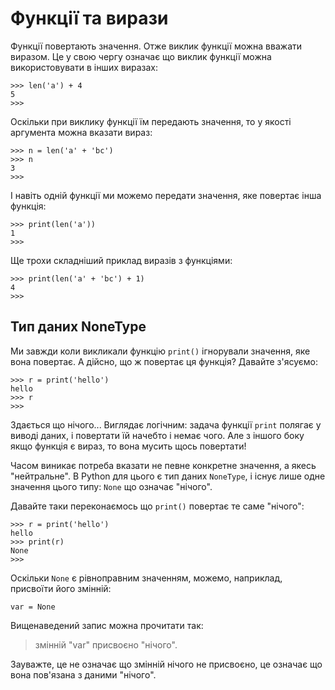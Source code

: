 # Функції та вирази

Функції повертають значення. Отже виклик функції можна вважати виразом. 
Це у свою чергу означає що виклик функції можна використовувати в інших виразах:

	>>> len('a') + 4
	5
	>>>
	
Оскільки при виклику функції їм передають значення, то у якості аргумента можна вказати вираз:

	>>> n = len('a' + 'bc')
	>>> n
	3
	>>>
	
І навіть одній функції ми можемо передати значення, яке повертає інша функція:

	>>> print(len('a'))
	1
	>>>
	
Ще трохи складніший приклад виразів з функціями:

	>>> print(len('a' + 'bc') + 1)
	4
	>>>
	
## Тип даних NoneType

Ми завжди коли викликали функцію `print()` ігнорували значення, яке вона повертає. 
А дійсно, що ж повертає ця функція? Давайте з'ясуємо:

	>>> r = print('hello')
	hello
	>>> r
	>>>
	
Здається що нічого... 
Виглядає логічним: задача функції `print` полягає у виводі даних, і повертати їй начебто і немає чого. 
Але з іншого боку якщо функція є вираз, то вона мусить щось повертати!

Часом виникає потреба вказати не певне конкретне значення, а якесь "нейтральне".
В Python для цього є тип даних `NoneType`, і існує лише одне значення цього типу: `None` 
що означає "нічого". 

Давайте таки переконаємось що `print()` повертає те саме "нічого":

	>>> r = print('hello')
	hello
	>>> print(r)
	None
	>>>

Оскільки `None` є рівноправним значенням, можемо, наприклад, присвоїти його змінній:

	var = None
	
Вищенаведений запис можна прочитати так:

>змінній "var" присвоєно "нічого".

Зауважте, це не означає що змінній нічого не присвоєно, це означає що вона пов'язана з даними "нічого".
